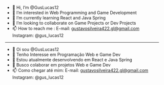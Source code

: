 - 👋 Hi, I’m @GusLucas12
- 👀 I’m interested in Web Programming and Game Development
- 🌱 I’m currently learning React and Java Spring
- 💞️ I’m looking to collaborate on Game Projects or Dev Projects 
- 📫 How to reach me :
  E-mail: gustavosilveira422.gl@gmail.com
  Instagram: @gus_lucas12 
------------------------------------------------------------------------
- 👋 Oi sou @GusLucas12
- 👀 Tenho Interesse em Programação Web e Game Dev
- 🌱 Estou atualmente desenvolvendo em React e Java Spring
- 💞️ Busco colaborar em projetos Web e Game Dev
- 📫 Como chegar até mim:
  E-mail: gustavosilveira422.gl@gmail.com
  Instagram: @gus_lucas12 


